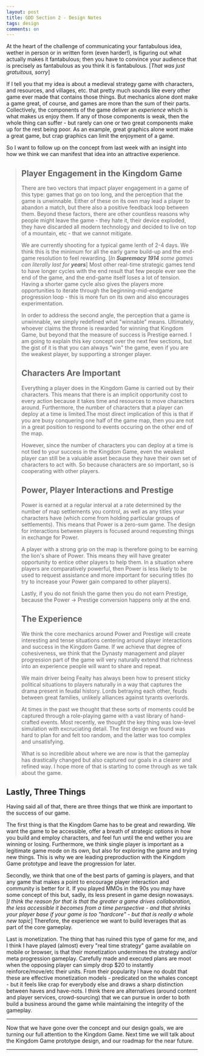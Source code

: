 ```yaml
---
layout: post
title: GDD Section 2 - Design Notes
tags: design
comments: on
---
```


At the heart of the challenge of communicating your fantabulous idea, wether in person or in written form (even harder!), is figuring out what actually makes it fantabulous; then you have to convince your audience that is precisely as fantabulous as you think it is fantabulous. [*That was just gratuitous, sorry*]

If I tell you that my idea is about a medieval strategy game with characters, and resources, and villages, etc. that pretty much sounds like every other game ever made that contains those things. But mechanics alone dont make a game great, of course, and games are more than the sum of their parts. Collectively, the components of the game deliver an *experience* which is what makes us enjoy them. If any of those components is weak, then the whole thing can suffer - but rarely can one or two great components make up for the rest being poor. As an example,  great graphics alone wont make a great game, but crap graphics can limit the enjoyment of a game.

So I want to follow up on the concept from last week with an insight into how we think we can manifest that idea into an attractive experience.

>## Player Engagement in the Kingdom Game
>
>There are two vectors that impact player engagement in a game of this type: games that go on too long, and the perception that the game is unwinnable. Either of these on its own may lead a player to abandon a match, but there also a positive feedback loop between them. Beyond these factors, there are other countless reasons why people might leave the game - they hate it, their device exploded, they have discarded all modern technology and decided to live on top of a mountain, etc - that we cannot mitigate.
>
>We are currently shooting for a typical game lenth of 2-4 days. We think this is the minimum for all the early game build-up and the end-game resolution to feel rewarding. [*In **Supremacy 1914** some games can literally last for **years***] Most other real-time strategic games tend to have longer cycles with the end result that few people ever see the end of the game, and the end-game itself loses a lot of tension. Having a shorter game cycle also gives the players more opportunities to iterate through the beginning-mid-endgame progression loop - this is more fun on its own and also encourages experimentation.
>
>In order to address the second angle, the perception that a game is unwinnable, we simply redefined what "winnable" means. Ultimately, whoever claims the throne is rewarded for winning that Kingdom Game, but beyond that the measure of success is Prestige earned. I am going to explain this key concept over the next few sections, but the gist of it is that you can always "win" the game, even if you are the weakest player, by supporting a stronger player.
>
>## Characters Are Important
>
>Everything a player does in the Kingdom Game is carried out by their characters. This means that there is an  implicit opportunity cost to every action because it takes time and resources to move characters around. Furthermore, the number of characters that a player can deploy at a time is limited.The most direct implication of this is that if you are busy conquering one half of the game map, then you are not in a great position to respond to events occuring on the other end of the map.
>
>However, since the number of characters you can deploy at a time is not tied to your success in the Kingdom Game, even the weakest player can still be a valuable asset because they have their own set of characters to act with. So because characters are so important, so is cooperating with other players.
>
>## Power, Player Interactions and Prestige
>
>Power is earned at a regular interval at a rate determined by the number of map settlements you control, as well as any titles your characters have (which come from holding particular groups of settlements). This means that Power is a zero-sum game. The design for interactions between players is focused around requesting things in exchange for Power.
>
>A player with a strong grip on the map is therefore going to be earning the lion's share of Power. This means they will have greater opportunity to entice other players to help them. In a situation where players are comparatively powerful, then Power is less likely to be used to request assistance and more important for securing titles (to try to increase your Power gain compared to other players).
>
>Lastly, if you do not finish the game then you do not earn Prestige, because the Power -> Prestige conversion happens only at the end.
>
>## The Experience
>
>We think the core mechanics around Power and Prestige will create interesting and tense situations centering around player interactions and success in the Kingdom Game. If we achieve that degree of cohesiveness, we think that the Dynasty management and player progression part of the game will very naturally extend that richness into an experience people will want to share and repeat.
>
>We main driver being Fealty has always been how to present sticky political situations to players naturally in a way that captures the drama present in feudal history. Lords betraying each other, feuds between great families, unlikely alliances against tyrants overlords.
>
>At times in the past we thought that these sorts of moments could be captured through a role-playing game with a vast library of hand-crafted events. Most recently, we thought the key thing was low-level simulation with excruciating detail. The first design we found was hard to plan for and felt too random, and the latter was too complex and unsatisfying.
>
>What is so incredible about where we are now is that the gameplay has drastically changed but also captured our goals in a clearer and refined way. I hope more of that is starting to come through as we talk about the game.

## Lastly, Three Things

Having said all of that, there are three things that we think are important to the success of our game.

The first thing is that the Kingdom Game has to be great and rewarding. We want the game to be accessible, offer a breath of strategic options in how you build and employ characters, and feel fun until the end wether you are winning or losing. Furthermore, we think single player is important as a legitimate game mode on its own, but also for exploring the game and trying new things. This is why we are leading preproduction with the Kingdom Game prototype and leave the progression for later.

Secondly,  we think that one of the best parts of gaming is players, and that any game that makes a point to encourage player interaction and community is better for it. If you played MMOs in the 90s you may have some concept of this but, sadly, its less present in game design nowasays. [*I think the reason for that is that the greater a game drives collaboration, the less accessible it becomes from a time perspective - and that shrinks your player base if your game is too "hardcore" - but that is really a whole new topic*] Therefore, the experience we want to build leverages that as part of the core gameplay.

Last is monetization. The thing that has ruined this type of game for me, and I think I have played (almost) every "real time strategy" game available on mobile or browser, is that their monetization undermines the strategy and/or meta progression gameplay. Carefully made and executed plans are moot when the opposing player can simply drop $20 to instantly reinforce/move/etc their units. From their popularity I have no doubt that these are effective monetization models - predicated on the whales concept - but it feels like crap for everybody else and draws a sharp distinction between haves and have-nots. I think there are alternatives (around content and player services, crowd-sourcing) that we can pursue in order to both build a business around the game while maintaining the integrity of the gameplay.

---

Now that we have gone over the concept and our design goals, we are turning our full attention to the Kingdom Game. Next time we will talk about the Kingdom Game prototype design, and our roadmap for the near future.

---
